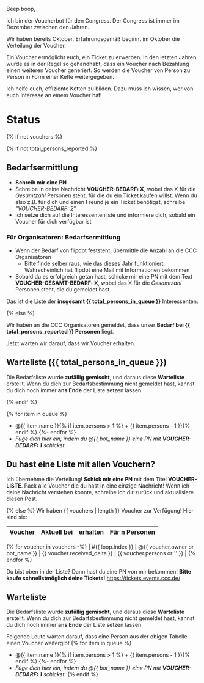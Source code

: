 Beep boop,

ich bin der Voucherbot für den Congress. Der Congress ist immer im Dezember zwischen den Jahren.

Wir haben bereits Oktober. Erfahrungsgemäß beginnt im Oktober die Verteilung der Voucher.

Ein Voucher ermöglicht euch, ein Ticket zu erwerben. In den letzten Jahren wurde es in der Regel so gehandhabt, dass ein Voucher nach Bezahlung einen weiteren Voucher generiert. So werden die Voucher von Person zu Person in Form einer Kette weitergegeben.

Ich helfe euch, effiziente Ketten zu bilden. Dazu muss ich wissen, wer von euch Interesse an einem Voucher hat!

# Status

{% if not vouchers %}

{% if not total_persons_reported %}

## Bedarfsermittlung

- **Schreib mir eine PN**
- Schreibe in deine Nachricht **VOUCHER-BEDARF: X**, wobei das X für die *Gesamtzahl* Personen steht, für die du ein Ticket kaufen willst.
  Wenn du also z.B. für dich und einen Freund je ein Ticket benötigst, schreibe "*VOUCHER-BEDARF: 2*"
- Ich setze dich auf die Interessentenliste und informiere dich, sobald ein Voucher für dich verfügbar ist

### Für Organisatoren: Bedarfsermittlung

- Wenn der Bedarf von flipdot feststeht, übermittle die Anzahl an die CCC Organisatoren
  - Bitte finde selber raus, wie das dieses Jahr funktioniert. Wahrscheinlich hat flipdot eine Mail mit Informationen bekommen
- Sobald du es erfolgreich getan hast, schicke mir eine PN mit dem Text **VOUCHER-GESAMT-BEDARF: X**, wobei das X für die *Gesamtzahl* Personen steht, die du gemeldet hast

Das ist die Liste der **insgesamt {{ total_persons_in_queue }}** Interessenten:

{% else %}

Wir haben an die CCC Organisatoren gemeldet, dass unser **Bedarf bei {{ total_persons_reported }} Personen** liegt.

Jetzt warten wir darauf, dass wir Voucher erhalten.

## Warteliste ({{ total_persons_in_queue }})

Die Bedarfsliste wurde **zufällig gemischt**, und daraus diese **Warteliste** erstellt.
Wenn du dich zur Bedarfsbestimmung nicht gemeldet hast, kannst du dich noch immer **ans Ende** der Liste setzen lassen.

{% endif %}

{% for item in queue %}
  - @{{ item.name }}{% if item.persons > 1 %} + {{ item.persons - 1 }}{% endif %}
{%- endfor %}
  - *Füge dich hier ein, indem du @{{ bot_name }} eine PN mit **VOUCHER-BEDARF: 1** schickst.*


## Du hast eine Liste mit allen Vouchern?

Ich übernehme die Verteilung! **Schick mir eine PN** mit dem Titel **VOUCHER-LISTE**.
Pack alle Voucher die du hast in eine einzige Nachricht!
Wenn ich deine Nachricht verstehen konnte, schreibe ich dir zurück und aktualisiere diesen Post.

{% else %}
Wir haben {{ vouchers | length }} Voucher zur Verfügung! Hier sind sie:

| Voucher | Aktuell bei | erhalten | Für n Personen |
| ------- | ----------- |----------| -------------- |
{% for voucher in vouchers -%}
| #{{ loop.index }} | @{{ voucher.owner or bot_name }} | {{ voucher.received_delta }} | {{ voucher.persons or '' }} |
{% endfor %}

Du bist oben in der Liste? Dann hast du eine PN von mir bekommen! **Bitte kaufe schnellstmöglich deine Tickets!** https://tickets.events.ccc.de/

## Warteliste

Die Bedarfsliste wurde **zufällig gemischt**, und daraus diese **Warteliste** erstellt.
Wenn du dich zur Bedarfsbestimmung nicht gemeldet hast, kannst du dich noch immer **ans Ende** der Liste setzen lassen.

Folgende Leute warten darauf, dass eine Person aus der obigen Tabelle einen Voucher weitergibt
{% for item in queue %}
  - @{{ item.name }}{% if item.persons > 1 %} + {{ item.persons - 1 }}{% endif %}
{%- endfor %}
  - *Füge dich hier ein, indem du @{{ bot_name }} eine PN mit **VOUCHER-BEDARF: 1** schickst.*
{% endif %}
